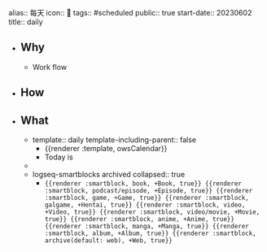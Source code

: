 alias:: 每天
icon:: 📅
tags:: #scheduled 
public:: true
start-date:: 20230602
title:: daily

- ## Why
  - Work flow
- ## How
- ## What
  - template:: daily
    template-including-parent:: false
    - \{{renderer :template, owsCalendar}}
    - Today is
  -
  - logseq-smartblocks archived
    collapsed:: true
    - `{{renderer :smartblock, book, +Book, true}} {{renderer :smartblock, podcast/episode, +Episode, true}} {{renderer :smartblock, game, +Game, true}} {{renderer :smartblock, galgame, +Hentai, true}} {{renderer :smartblock, video, +Video, true}} {{renderer :smartblock, video/movie, +Movie, true}} {{renderer :smartblock, anime, +Anime, true}} {{renderer :smartblock, manga, +Manga, true}} {{renderer :smartblock, album, +Album, true}} {{renderer :smartblock, archive(default: web), +Web, true}}`